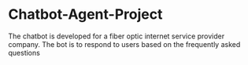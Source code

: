 # Chatbot-Agent-Project
The chatbot is developed for a fiber optic internet service provider company. The bot is to respond to users based on the frequently asked questions
